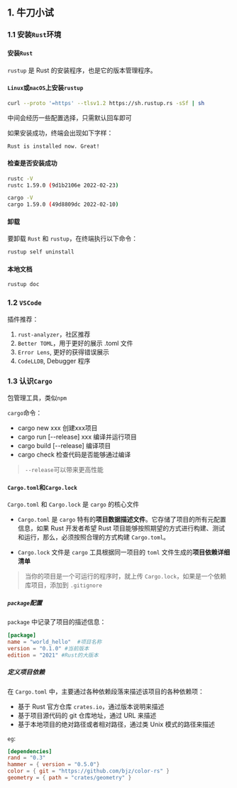 ## 1. 牛刀小试

### 1.1 安装`Rust`环境

#### 安装`Rust`

`rustup` 是 Rust 的安装程序，也是它的版本管理程序。

#### `Linux`或`macOS`上安装`rustup`

```bash
curl --proto '=https' --tlsv1.2 https://sh.rustup.rs -sSf | sh
```

中间会经历一些配置选择，只需默认回车即可

如果安装成功，终端会出现如下字样：

```bash
Rust is installed now. Great!
```

#### 检查是否安装成功

```bash
rustc -V
rustc 1.59.0 (9d1b2106e 2022-02-23)

cargo -V
cargo 1.59.0 (49d8809dc 2022-02-10)
```

#### 卸载

要卸载 `Rust` 和 `rustup`，在终端执行以下命令：

```bash
rustup self uninstall
```

#### 本地文档

```bash
rustup doc
```

### 1.2 `VSCode`

插件推荐：

1.   `rust-analyzer`，社区推荐
2.   `Better TOML`，用于更好的展示 .toml 文件
3.   `Error Lens`, 更好的获得错误展示
4.   `CodeLLDB`, Debugger 程序

### 1.3 认识`Cargo`

包管理工具，类似`npm`

`cargo`命令：

-   cargo new xxx 创建xxx项目
-   cargo run [--release] xxx 编译并运行项目
-   cargo build [--release] 编译项目
-   cargo check 检查代码是否能够通过编译

>   `--release`可以带来更高性能

#### `Cargo.toml`和`Cargo.lock`

`Cargo.toml` 和 `Cargo.lock` 是 `cargo` 的核心文件

-   `Cargo.toml` 是 `cargo` 特有的**项目数据描述文件**。它存储了项目的所有元配置信息，如果 Rust 开发者希望 Rust 项目能够按照期望的方式进行构建、测试和运行，那么，必须按照合理的方式构建 `Cargo.toml`。

-   `Cargo.lock` 文件是 `cargo` 工具根据同一项目的 `toml` 文件生成的**项目依赖详细清单**

>   当你的项目是一个可运行的程序时，就上传 `Cargo.lock`，如果是一个依赖库项目，添加到 `.gitignore` 

##### `package`配置

`package` 中记录了项目的描述信息：

```toml
[package]
name = "world_hello"  #项目名称
version = "0.1.0" #当前版本
edition = "2021" #Rust的大版本
```

##### 定义项目依赖

在 `Cargo.toml` 中，主要通过各种依赖段落来描述该项目的各种依赖项：

-   基于 Rust 官方仓库 `crates.io`，通过版本说明来描述
-   基于项目源代码的 git 仓库地址，通过 URL 来描述
-   基于本地项目的绝对路径或者相对路径，通过类 Unix 模式的路径来描述

`eg`:

```toml
[dependencies]
rand = "0.3"
hammer = { version = "0.5.0"}
color = { git = "https://github.com/bjz/color-rs" }
geometry = { path = "crates/geometry" }
```
